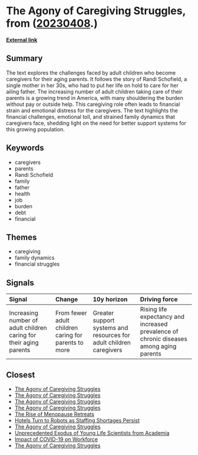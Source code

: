 # __The Agony of Caregiving Struggles__, from ([20230408](https://kghosh.substack.com/p/20230408).)

__[External link](https://www.nytimes.com/2023/03/28/magazine/elder-child-care-millennials.html)__



## Summary

The text explores the challenges faced by adult children who become caregivers for their aging parents. It follows the story of Randi Schofield, a single mother in her 30s, who had to put her life on hold to care for her ailing father. The increasing number of adult children taking care of their parents is a growing trend in America, with many shouldering the burden without pay or outside help. This caregiving role often leads to financial strain and emotional distress for the caregivers. The text highlights the financial challenges, emotional toll, and strained family dynamics that caregivers face, shedding light on the need for better support systems for this growing population.

## Keywords

* caregivers
* parents
* Randi Schofield
* family
* father
* health
* job
* burden
* debt
* financial

## Themes

* caregiving
* family dynamics
* financial struggles

## Signals

| Signal                                                             | Change                                               | 10y horizon                                                         | Driving force                                                                           |
|:-------------------------------------------------------------------|:-----------------------------------------------------|:--------------------------------------------------------------------|:----------------------------------------------------------------------------------------|
| Increasing number of adult children caring for their aging parents | From fewer adult children caring for parents to more | Greater support systems and resources for adult children caregivers | Rising life expectancy and increased prevalence of chronic diseases among aging parents |

## Closest

* [The Agony of Caregiving Struggles](6fd7033b884ae982dac41bad4396abb5)
* [The Agony of Caregiving Struggles](6fd7033b884ae982dac41bad4396abb5)
* [The Agony of Caregiving Struggles](6fd7033b884ae982dac41bad4396abb5)
* [The Agony of Caregiving Struggles](6fd7033b884ae982dac41bad4396abb5)
* [The Rise of Menopause Retreats](045add002e344d1657fe658e0ebe6b41)
* [Hotels Turn to Robots as Staffing Shortages Persist](b35030f7ffb9e082dea84058ac63f3ca)
* [The Agony of Caregiving Struggles](6fd7033b884ae982dac41bad4396abb5)
* [Unprecedented Exodus of Young Life Scientists from Academia](7054e5d956a73f1ccb060d1d8fe80151)
* [Impact of COVID-19 on Workforce](e84dc9448d44d2624c060fc15bf5c096)
* [The Agony of Caregiving Struggles](6fd7033b884ae982dac41bad4396abb5)